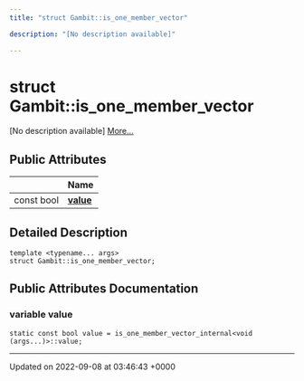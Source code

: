 ```yaml
---
title: "struct Gambit::is_one_member_vector"

description: "[No description available]"

---
```


# struct Gambit::is_one_member_vector



[No description available] [More...](#detailed-description)

## Public Attributes

|                | Name           |
| -------------- | -------------- |
| const bool | **[value](/documentation/code/classes/structgambit_1_1is__one__member__vector/#variable-value)**  |

## Detailed Description

```
template <typename... args>
struct Gambit::is_one_member_vector;
```

## Public Attributes Documentation

### variable value

```
static const bool value = is_one_member_vector_internal<void (args...)>::value;
```


-------------------------------

Updated on 2022-09-08 at 03:46:43 +0000